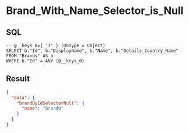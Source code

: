 # Brand_With_Name_Selector_is_Null

## SQL

```text
-- @__keys_0={ '1' } (DbType = Object)
SELECT b."Id", b."DisplayName", b."Name", b."Details_Country_Name"
FROM "Brands" AS b
WHERE b."Id" = ANY (@__keys_0)
```

## Result

```json
{
  "data": {
    "brandByIdSelectorNull": {
      "name": "Brand0"
    }
  }
}
```

